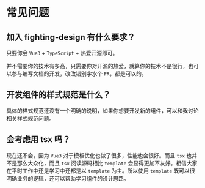 # 常见问题

## 加入 fighting-design 有什么要求？

只要你会 `Vue3` + `TypeScript` + 热爱开源即可。

并不需要你的技术有多高，只需要你对开源的热爱，就算你的技术不是很行，也可以参与编写文档的开发，改改错别字水个 `PR`，都是可以的。

## 开发组件的样式规范是什么？

具体的样式规范还没有一个明确的说明，如果你想要开发新的组件，可以和我讨论相关样式规范问题。

## 会考虑用 tsx 吗？

现在还不会，因为 `Vue3` 对于模板优化也做了很多，性能也会很好。而且 `tsx` 也并不是那么大众化，而且 `tsx` 阅读源码相比 `template` 会显得更加不友好。相信大家在平时工作中还是学习中还都是以 `template` 为主。所以使用 `template` 既可以很明确业务的逻辑，还可以帮助学习组件的设计思路。
